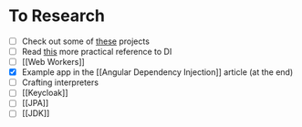 # To Research
- [ ] Check out some of [these](https://angular.io/guide/example-apps-list) projects
- [ ] Read [this](https://angular.io/guide/dependency-injection-in-action) more practical reference to DI
- [ ] [[Web Workers]]
- [x] Example app in the [[Angular Dependency Injection]] article (at the end)
- [ ] Crafting interpreters
- [ ] [[Keycloak]]
- [ ] [[JPA]]
- [ ] [[JDK]]
